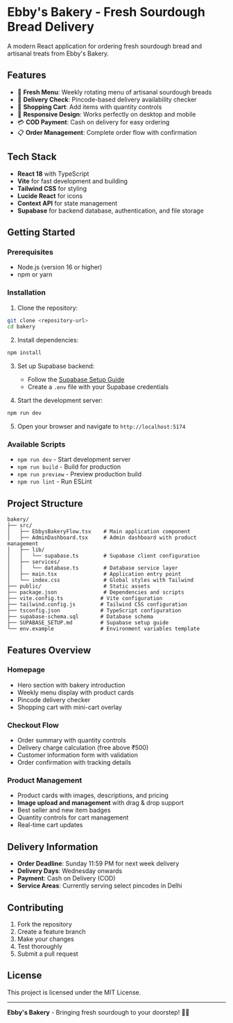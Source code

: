 # Ebby's Bakery - Fresh Sourdough Bread Delivery

A modern React application for ordering fresh sourdough bread and artisanal treats from Ebby's Bakery.

## Features

- 🍞 **Fresh Menu**: Weekly rotating menu of artisanal sourdough breads
- 📍 **Delivery Check**: Pincode-based delivery availability checker
- 🛒 **Shopping Cart**: Add items with quantity controls
- 📱 **Responsive Design**: Works perfectly on desktop and mobile
- 💳 **COD Payment**: Cash on delivery for easy ordering
- 📋 **Order Management**: Complete order flow with confirmation

## Tech Stack

- **React 18** with TypeScript
- **Vite** for fast development and building
- **Tailwind CSS** for styling
- **Lucide React** for icons
- **Context API** for state management
- **Supabase** for backend database, authentication, and file storage

## Getting Started

### Prerequisites

- Node.js (version 16 or higher)
- npm or yarn

### Installation

1. Clone the repository:
```bash
git clone <repository-url>
cd bakery
```

2. Install dependencies:
```bash
npm install
```

3. Set up Supabase backend:
   - Follow the [Supabase Setup Guide](./SUPABASE_SETUP.md)
   - Create a `.env` file with your Supabase credentials

4. Start the development server:
```bash
npm run dev
```

5. Open your browser and navigate to `http://localhost:5174`

### Available Scripts

- `npm run dev` - Start development server
- `npm run build` - Build for production
- `npm run preview` - Preview production build
- `npm run lint` - Run ESLint

## Project Structure

```
bakery/
├── src/
│   ├── EbbysBakeryFlow.tsx    # Main application component
│   ├── AdminDashboard.tsx     # Admin dashboard with product management
│   ├── lib/
│   │   └── supabase.ts        # Supabase client configuration
│   ├── services/
│   │   └── database.ts        # Database service layer
│   ├── main.tsx               # Application entry point
│   └── index.css              # Global styles with Tailwind
├── public/                    # Static assets
├── package.json               # Dependencies and scripts
├── vite.config.ts            # Vite configuration
├── tailwind.config.js        # Tailwind CSS configuration
├── tsconfig.json             # TypeScript configuration
├── supabase-schema.sql       # Database schema
├── SUPABASE_SETUP.md         # Supabase setup guide
└── env.example               # Environment variables template
```

## Features Overview

### Homepage
- Hero section with bakery introduction
- Weekly menu display with product cards
- Pincode delivery checker
- Shopping cart with mini-cart overlay

### Checkout Flow
- Order summary with quantity controls
- Delivery charge calculation (free above ₹500)
- Customer information form with validation
- Order confirmation with tracking details

### Product Management
- Product cards with images, descriptions, and pricing
- **Image upload and management** with drag & drop support
- Best seller and new item badges
- Quantity controls for cart management
- Real-time cart updates

## Delivery Information

- **Order Deadline**: Sunday 11:59 PM for next week delivery
- **Delivery Days**: Wednesday onwards
- **Payment**: Cash on Delivery (COD)
- **Service Areas**: Currently serving select pincodes in Delhi

## Contributing

1. Fork the repository
2. Create a feature branch
3. Make your changes
4. Test thoroughly
5. Submit a pull request

## License

This project is licensed under the MIT License.

---

**Ebby's Bakery** - Bringing fresh sourdough to your doorstep! 🍞✨ 